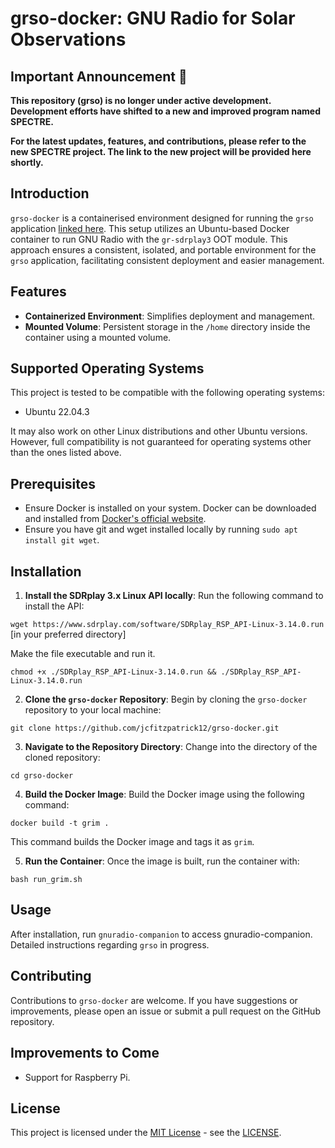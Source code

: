 # grso-docker: GNU Radio for Solar Observations

## Important Announcement :loudspeaker:

**This repository (grso) is no longer under active development. Development efforts have shifted to a new and improved program named SPECTRE.**

**For the latest updates, features, and contributions, please refer to the new SPECTRE project. The link to the new project will be provided here shortly.**


## Introduction
```grso-docker``` is a containerised environment designed for running the ```grso``` application [linked here](https://github.com/jcfitzpatrick12/grso). This setup utilizes an Ubuntu-based Docker container to run GNU Radio with the ```gr-sdrplay3``` OOT module. This approach ensures a consistent, isolated, and portable environment for the ```grso``` application, facilitating consistent deployment and easier management. 

## Features
- **Containerized Environment**: Simplifies deployment and management.
- **Mounted Volume**: Persistent storage in the ```/home``` directory inside the container using a mounted volume.

## Supported Operating Systems

This project is tested to be compatible with the following operating systems:

- Ubuntu 22.04.3

It may also work on other Linux distributions and other Ubuntu versions. However, full compatibility is not guaranteed for operating systems other than the ones listed above.

## Prerequisites
- Ensure Docker is installed on your system. Docker can be downloaded and installed from [Docker's official website](https://docs.docker.com/get-docker/).
- Ensure you have git and wget installed locally by running ```sudo apt install git wget```.

## Installation

1. **Install the SDRplay 3.x Linux API locally**:
Run the following command to install the API:

```wget https://www.sdrplay.com/software/SDRplay_RSP_API-Linux-3.14.0.run``` [in your preferred directory]

Make the file executable and run it.

```chmod +x ./SDRplay_RSP_API-Linux-3.14.0.run && ./SDRplay_RSP_API-Linux-3.14.0.run```

2. **Clone the ```grso-docker``` Repository**:
Begin by cloning the `grso-docker` repository to your local machine:
   
``` git clone https://github.com/jcfitzpatrick12/grso-docker.git ```

3. **Navigate to the Repository Directory**:
Change into the directory of the cloned repository:

``` cd grso-docker ```

4. **Build the Docker Image**:
Build the Docker image using the following command:

``` docker build -t grim . ```

This command builds the Docker image and tags it as `grim`.

5. **Run the Container**:
Once the image is built, run the container with:

``` bash run_grim.sh ```

## Usage
After installation, run ```gnuradio-companion``` to access gnuradio-companion. Detailed instructions regarding ```grso``` in progress.

## Contributing
Contributions to `grso-docker` are welcome. If you have suggestions or improvements, please open an issue or submit a pull request on the GitHub repository.

## Improvements to Come
- Support for Raspberry Pi.

## License
This project is licensed under the [MIT License](https://opensource.org/licenses/MIT) - see the [LICENSE](LICENSE).
